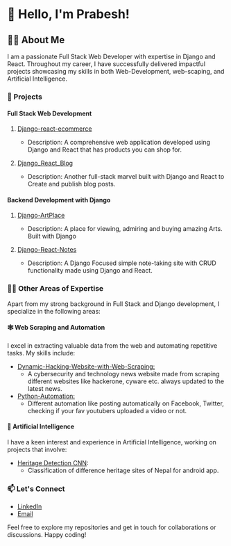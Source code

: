# 👋 Hello, I'm Prabesh!

## 👨‍💻 About Me

I am a passionate Full Stack Web Developer with expertise in Django and React. Throughout my career, I have successfully delivered impactful projects showcasing my skills in both Web-Development, web-scaping, and Artificial Intelligence.

### 💼 Projects

#### Full Stack Web Development

1.  [Django-react-ecommerce](https://github.com/prbsh9/python-react-ecommerce)

    - Description: A comprehensive web application developed using Django and React that has products you can shop for.

2.  [Django_React_Blog](https://github.com/prbsh9/django_react_blog)
    - Description: Another full-stack marvel built with Django and React to Create and publish blog posts.

#### Backend Development with Django

1. [Django-ArtPlace](https://github.com/prbsh9/Artplace)

   - Description: A place for viewing, admiring and buying amazing Arts. Built with Django

2. [Django-React-Notes](https://github.com/prbsh9/simple-notes)
   - Description: A Django Focused simple note-taking site with CRUD functionality made using Django and React.

### 👨‍💻 Other Areas of Expertise

Apart from my strong background in Full Stack and Django development, I specialize in the following areas:

#### 🕸️ Web Scraping and Automation

I excel in extracting valuable data from the web and automating repetitive tasks. My skills include:

- [Dynamic-Hacking-Website-with-Web-Scraping:](https://github.com/prbsh9/Dynamic-Hacking-Website-with-Web-Scraping)
  - A cybersecurity and technology news website made from scraping different websites like hackerone, cyware etc. always updated to the latest news.
- [Python-Automation:](https://github.com/prbsh9/Python-Automation)
  - Different automation like posting automatically on Facebook, Twitter, checking if your fav youtubers uploaded a video or not.

#### 🤖 Artificial Intelligence

I have a keen interest and experience in Artificial Intelligence, working on projects that involve:

- [Heritage Detection CNN](https://github.com/prbsh9/MobileNet_places_classification):
  - Classification of difference heritage sites of Nepal for android app.

### 📫 Let's Connect

- [LinkedIn](https://www.linkedin.com/in/prbsh9/) 
- [Email](prbsh9@gmail.com)

Feel free to explore my repositories and get in touch for collaborations or discussions. Happy coding!
